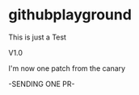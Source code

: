 githubplayground
================

This is just a Test

V1.0

I'm now one patch from the canary

-SENDING ONE PR-